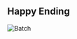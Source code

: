 ## Happy Ending
![Batch](https://github.com/user-attachments/assets/852b7271-6189-4099-8563-f718784bae33)
